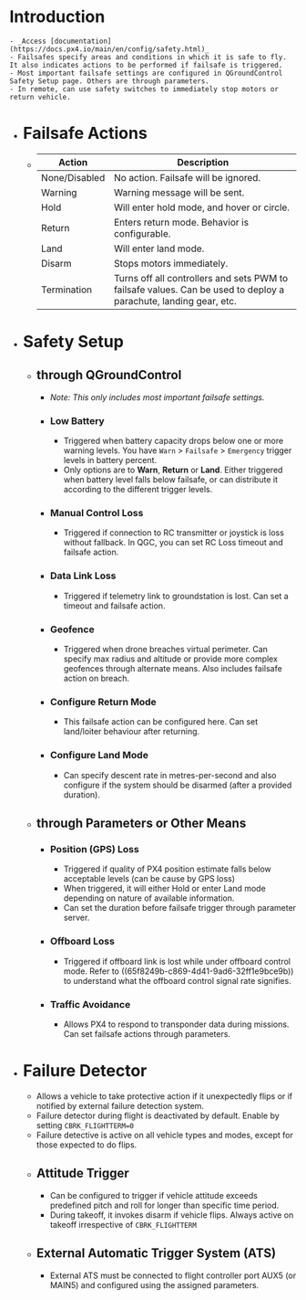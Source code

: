 # Introduction
	- _Access [documentation](https://docs.px4.io/main/en/config/safety.html)_
	- Failsafes specify areas and conditions in which it is safe to fly. It also indicates actions to be performed if failsafe is triggered.
	- Most important failsafe settings are configured in QGroundControl Safety Setup page. Others are through parameters.
	- In remote, can use safety switches to immediately stop motors or return vehicle.
- # Failsafe Actions
	- | **Action**   | **Description**                                           |
	  |--------------|-----------------------------------------------------------|
	  | None/Disabled| No action. Failsafe will be ignored.                      |
	  | Warning      | Warning message will be sent.                             |
	  | Hold         | Will enter hold mode, and hover or circle.                |
	  | Return       | Enters return mode. Behavior is configurable.             |
	  | Land         | Will enter land mode.                                     |
	  | Disarm       | Stops motors immediately.                                 |
	  | Termination  | Turns off all controllers and sets PWM to failsafe values. Can be used to deploy a parachute, landing gear, etc.     |
- # Safety Setup
	- ## through QGroundControl
		- _Note: This only includes most important failsafe settings._
		- ### Low Battery
			- Triggered when battery capacity drops below one or more warning levels. You have `Warn` > `Failsafe` > `Emergency` trigger levels in battery percent.
			- Only options are to **Warn**, **Return** or **Land**. Either triggered when battery level falls below failsafe, or can distribute it according to the different trigger levels.
		- ### Manual Control Loss
			- Triggered if connection to RC transmitter or joystick is loss without fallback. In QGC, you can set RC Loss timeout and failsafe action.
		- ### Data Link Loss
			- Triggered if telemetry link to groundstation is lost. Can set a timeout and failsafe action.
		- ### Geofence
			- Triggered when drone breaches virtual perimeter. Can specify max radius and altitude or provide more complex geofences through alternate means. Also includes failsafe action on breach.
		- ### Configure Return Mode
			- This failsafe action can be configured here. Can set land/loiter behaviour after returning.
		- ### Configure Land Mode
			- Can specify descent rate in metres-per-second and also configure if the system should be disarmed (after a provided duration).
	- ## through Parameters or Other Means
		- ### Position (GPS) Loss
			- Triggered if quality of PX4 position estimate falls below acceptable levels (can be cause by GPS loss)
			- When triggered, it will either Hold or enter Land mode depending on nature of available information.
			- Can set the duration before failsafe trigger through parameter server.
		- ### Offboard Loss
			- Triggered if offboard link is lost while under offboard control mode. Refer to ((65f8249b-c869-4d41-9ad6-32ff1e9bce9b)) to understand what the offboard control signal rate signifies.
		- ### Traffic Avoidance
			- Allows PX4 to respond to transponder data during missions. Can set failsafe actions through parameters.
- # Failure Detector
	- Allows a vehicle to take protective action if it unexpectedly flips or if notified by external failure detection system.
	- Failure detector during flight is deactivated by default. Enable by setting `CBRK_FLIGHTTERM=0`
	- Failure detective is active on all vehicle types and modes, except for those expected to do flips.
	- ## Attitude Trigger
		- Can be configured to trigger if vehicle attitude exceeds predefined pitch and roll for longer than specific time period.
		- During takeoff, it invokes disarm if vehicle flips. Always active on
		  takeoff irrespective of `CBRK_FLIGHTTERM`
	- ## External Automatic Trigger System (ATS)
		- External ATS must be connected to flight controller port AUX5 (or MAIN5) and configured using the assigned parameters.